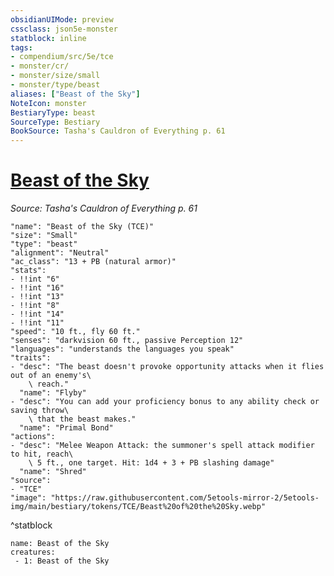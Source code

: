 ```yaml
---
obsidianUIMode: preview
cssclass: json5e-monster
statblock: inline
tags:
- compendium/src/5e/tce
- monster/cr/
- monster/size/small
- monster/type/beast
aliases: ["Beast of the Sky"]
NoteIcon: monster
BestiaryType: beast
SourceType: Bestiary
BookSource: Tasha's Cauldron of Everything p. 61
---
```

# [Beast of the Sky](2-Mechanics/CLI/bestiary/beast/beast-of-the-sky-tce.md)
*Source: Tasha's Cauldron of Everything p. 61*  

```statblock
"name": "Beast of the Sky (TCE)"
"size": "Small"
"type": "beast"
"alignment": "Neutral"
"ac_class": "13 + PB (natural armor)"
"stats":
- !!int "6"
- !!int "16"
- !!int "13"
- !!int "8"
- !!int "14"
- !!int "11"
"speed": "10 ft., fly 60 ft."
"senses": "darkvision 60 ft., passive Perception 12"
"languages": "understands the languages you speak"
"traits":
- "desc": "The beast doesn't provoke opportunity attacks when it flies out of an enemy's\
    \ reach."
  "name": "Flyby"
- "desc": "You can add your proficiency bonus to any ability check or saving throw\
    \ that the beast makes."
  "name": "Primal Bond"
"actions":
- "desc": "Melee Weapon Attack: the summoner's spell attack modifier to hit, reach\
    \ 5 ft., one target. Hit: 1d4 + 3 + PB slashing damage"
  "name": "Shred"
"source":
- "TCE"
"image": "https://raw.githubusercontent.com/5etools-mirror-2/5etools-img/main/bestiary/tokens/TCE/Beast%20of%20the%20Sky.webp"
```
^statblock

```encounter-table
name: Beast of the Sky
creatures:
 - 1: Beast of the Sky
```
